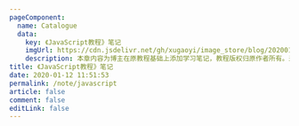 ```yaml
---
pageComponent: 
  name: Catalogue
  data: 
    key: 《JavaScript教程》笔记
    imgUrl: https://cdn.jsdelivr.net/gh/xugaoyi/image_store/blog/20200112120340.png
    description: 本章内容为博主在原教程基础上添加学习笔记，教程版权归原作者所有。来源：<a href=\\\\\\\\\\\\\\\\\\\\\\\\\\\\\\\\\\\\\\\\\\\\\\\\\\\\\\\\\\\\\\\\\\\\\\\\\\\\\\\\\\\\\\\\\\\\\\\\\\\\\\\\\\\\\\\\\\\\\\\\\\\\\\\\https://wangdoc.com/javascript/\\\\\\\\\\\\\\\\\\\\\\\\\\\\\\\\\\\\\\\\\\\\\\\\\\\\\\\\\\\\\\\\\\\\\\\\\\\\\\\\\\\\\\\\\\\\\\\\\\\\\\\\\\\\\\\\\\\\\\\\\\\\\\\\ target=\\\\\\\\\\\\\\\\\\\\\\\\\\\\\\\\\\\\\\\\\\\\\\\\\\\\\\\\\\\\\\\\\\\\\\\\\\\\\\\\\\\\\\\\\\\\\\\\\\\\\\\\\\\\\\\\\\\\\\\\\\\\\\\\_blank\\\\\\\\\\\\\\\\\\\\\\\\\\\\\\\\\\\\\\\\\\\\\\\\\\\\\\\\\\\\\\\\\\\\\\\\\\\\\\\\\\\\\\\\\\\\\\\\\\\\\\\\\\\\\\\\\\\\\\\\\\\\\\\\>JavaScript教程</a>
title: 《JavaScript教程》笔记
date: 2020-01-12 11:51:53
permalink: /note/javascript
article: false
comment: false
editLink: false
---
```

